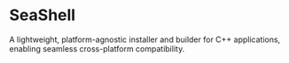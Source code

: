# SeaShell
A lightweight, platform-agnostic installer and builder for C++ applications, enabling seamless cross-platform compatibility.
